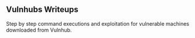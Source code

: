 ## Vulnhubs Writeups

Step by step command executions and exploitation for vulnerable machines downloaded from Vulnhub.





